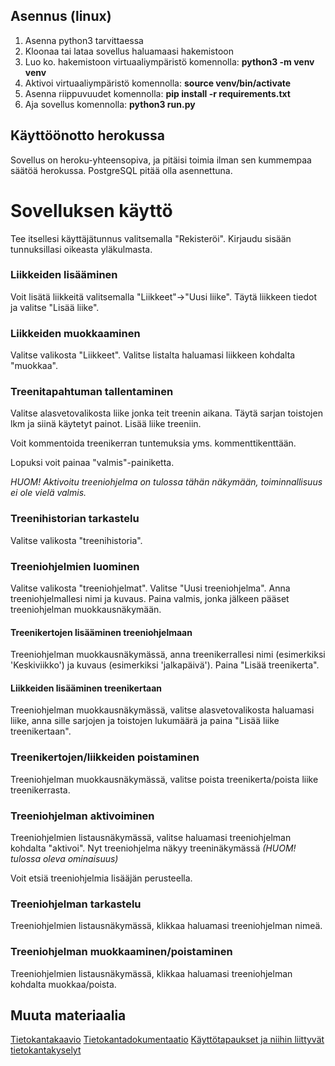 ## Asennus (linux)
1. Asenna python3 tarvittaessa
2. Kloonaa tai lataa sovellus haluamaasi hakemistoon
3. Luo ko. hakemistoon virtuaaliympäristö komennolla: **python3 -m venv venv**
4. Aktivoi virtuaaliympäristö komennolla: **source venv/bin/activate**
5. Asenna riippuvuudet komennolla: **pip install -r requirements.txt**
6. Aja sovellus komennolla: **python3 run.py**

## Käyttöönotto herokussa
Sovellus on heroku-yhteensopiva, ja pitäisi toimia ilman sen kummempaa säätöä herokussa. PostgreSQL pitää olla asennettuna.

# Sovelluksen käyttö

Tee itsellesi käyttäjätunnus valitsemalla "Rekisteröi". Kirjaudu sisään tunnuksillasi oikeasta yläkulmasta.

### Liikkeiden lisääminen
Voit lisätä liikkeitä valitsemalla "Liikkeet"->"Uusi liike". Täytä liikkeen tiedot ja valitse "Lisää liike".

### Liikkeiden muokkaaminen
Valitse valikosta "Liikkeet". Valitse listalta haluamasi liikkeen kohdalta "muokkaa".

### Treenitapahtuman tallentaminen
Valitse alasvetovalikosta liike jonka teit treenin aikana. Täytä sarjan toistojen lkm ja siinä käytetyt painot. Lisää liike treeniin.

Voit kommentoida treenikerran tuntemuksia yms. kommenttikenttään.

Lopuksi voit painaa "valmis"-painiketta.

*HUOM! Aktivoitu treeniohjelma on tulossa tähän näkymään, toiminnallisuus ei ole vielä valmis.*

### Treenihistorian tarkastelu
Valitse valikosta "treenihistoria".

### Treeniohjelmien luominen
Valitse valikosta "treeniohjelmat". Valitse "Uusi treeniohjelma". Anna
treeniohjelmallesi nimi ja kuvaus. Paina valmis, jonka jälkeen pääset treeniohjelman muokkausnäkymään.

#### Treenikertojen lisääminen treeniohjelmaan
Treeniohjelman muokkausnäkymässä, anna treenikerrallesi nimi (esimerkiksi 'Keskiviikko') ja kuvaus (esimerkiksi 'jalkapäivä'). Paina "Lisää treenikerta".

#### Liikkeiden lisääminen treenikertaan
Treeniohjelman muokkausnäkymässä, valitse alasvetovalikosta haluamasi liike, anna sille sarjojen ja toistojen lukumäärä ja paina "Lisää liike treenikertaan".

### Treenikertojen/liikkeiden poistaminen
Treeniohjelman muokkausnäkymässä, valitse poista treenikerta/poista liike treenikerrasta. 

### Treeniohjelman aktivoiminen
Treeniohjelmien listausnäkymässä, valitse haluamasi treeniohjelman kohdalta "aktivoi". Nyt treeniohjelma näkyy treeninäkymässä *(HUOM! tulossa oleva ominaisuus)*

Voit etsiä treeniohjelmia lisääjän perusteella.

### Treeniohjelman tarkastelu
Treeniohjelmien listausnäkymässä, klikkaa haluamasi treeniohjelman nimeä.

### Treeniohjelman muokkaaminen/poistaminen
Treeniohjelmien listausnäkymässä, klikkaa haluamasi treeniohjelman kohdalta muokkaa/poista.

## Muuta materiaalia
[Tietokantakaavio](../documentation/dbdiagram.png)
[Tietokantadokumentaatio](../documentation/dbdoc.md)
[Käyttötapaukset ja niihin liittyvät tietokantakyselyt](../documentation/usecases.md)
